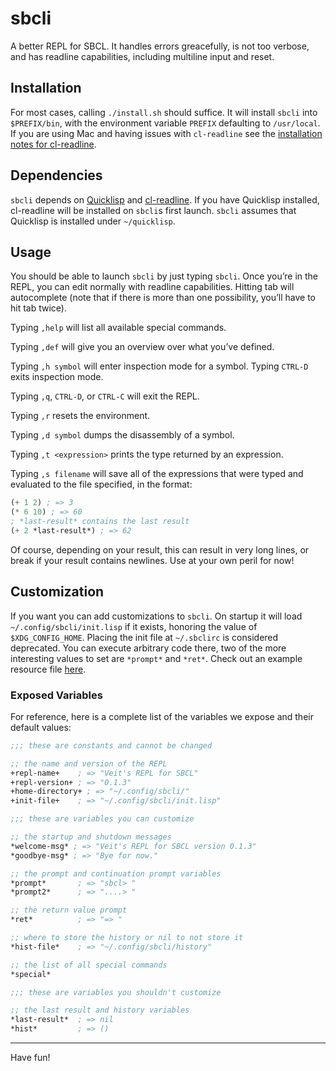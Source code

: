 # sbcli

A better REPL for SBCL. It handles errors greacefully, is not too verbose,
and has readline capabilities, including multiline input and reset.

## Installation

For most cases, calling `./install.sh` should suffice. It will
install `sbcli` into `$PREFIX/bin`, with the environment variable `PREFIX`
defaulting to `/usr/local`. If you are using Mac and having
issues with `cl-readline` see the [installation notes for
cl-readline](https://github.com/mrkkrp/cl-readline#installation).

## Dependencies

`sbcli` depends on [Quicklisp](http://quicklisp.org/) and
[cl-readline](https://github.com/mrkkrp/cl-readline).
If you have Quicklisp installed, cl-readline will be installed
on `sbcli`s first launch. `sbcli` assumes that Quicklisp is
installed under `~/quicklisp`.

## Usage

You should be able to launch `sbcli` by just typing `sbcli`. Once you’re in the
REPL, you can edit normally with readline capabilities. Hitting tab will
autocomplete (note that if there is more than one possibility, you’ll have to
hit tab twice).

Typing `,help` will list all available special commands.

Typing `,def` will give you an overview over what you’ve defined.

Typing `,h symbol` will enter inspection mode for a symbol. Typing `CTRL-D`
exits inspection mode.

Typing `,q`, `CTRL-D`, or `CTRL-C` will exit the REPL.

Typing `,r` resets the environment.

Typing `,d symbol` dumps the disassembly of a symbol.

Typing `,t <expression>` prints the type returned by an expression.

Typing `,s filename` will save all of the expressions that were typed and
evaluated to the file specified, in the format:

```lisp
(+ 1 2) ; => 3
(* 6 10) ; => 60
; *last-result* contains the last result
(+ 2 *last-result*) ; => 62
```

Of course, depending on your result, this can result in very long lines, or
break if your result contains newlines. Use at your own peril for now!

## Customization

If you want you can add customizations to `sbcli`. On startup
it will load `~/.config/sbcli/init.lisp` if it exists, honoring
the value of `$XDG_CONFIG_HOME`.
Placing the init file at `~/.sbclirc` is considered deprecated.
You can execute arbitrary code there, two of
the more interesting values to set are `*prompt*` and `*ret*`.
Check out an example resource file
[here](https://github.com/hellerve/sbcli/blob/master/examples/.sbclirc).

### Exposed Variables

For reference, here is a complete list of the
variables we expose and their default values:

```lisp
;;; these are constants and cannot be changed

;; the name and version of the REPL
+repl-name+    ; => "Veit's REPL for SBCL"
+repl-version+ ; => "0.1.3"
+home-directory+ ; => "~/.config/sbcli/"
+init-file+    ; => "~/.config/sbcli/init.lisp"

;;; these are variables you can customize

;; the startup and shutdown messages
*welcome-msg* ; => "Veit's REPL for SBCL version 0.1.3"
*goodbye-msg* ; => "Bye for now."

;; the prompt and continuation prompt variables
*prompt*       ; => "sbcl> "
*prompt2*      ; => "....> "

;; the return value prompt
*ret*          ; => "=> "

;; where to store the history or nil to not store it
*hist-file*    ; => "~/.config/sbcli/history"

;; the list of all special commands
*special*

;;; these are variables you shouldn't customize

;; the last result and history variables
*last-result*  ; => nil
*hist*         ; => ()
```

---

Have fun!
